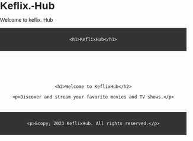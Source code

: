 # Keflix.-Hub
Welcome to keflix. Hub
<!DOCTYPE html>

<html>

<head>

  <title>KeflixHub</title>

  <style>

    body {

      font-family: Arial, sans-serif;

      margin: 0;

      padding: 0;

    }

    header {

      background-color: #333;

      color: #fff;

      padding: 10px;

      text-align: center;

    }

    h1 {

      margin: 0;

    }

    main {

      padding: 20px;

      text-align: center;

    }

    footer {

      background-color: #333;

      color: #fff;

      padding: 10px;

      text-align: center;

    }

  </style>

</head>

<body>

  <header>

    <h1>KeflixHub</h1>

  </header>

  <main>

    <h2>Welcome to KeflixHub</h2>

    <p>Discover and stream your favorite movies and TV shows.</p>

  </main>

  <footer>

    <p>&copy; 2023 KeflixHub. All rights reserved.</p>

  </footer>

</body>

</html>

